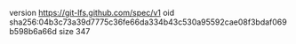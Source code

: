 version https://git-lfs.github.com/spec/v1
oid sha256:04b3c73a39d7775c36fe66da334b43c530a95592cae08f3bdaf069b598b6a66d
size 347
